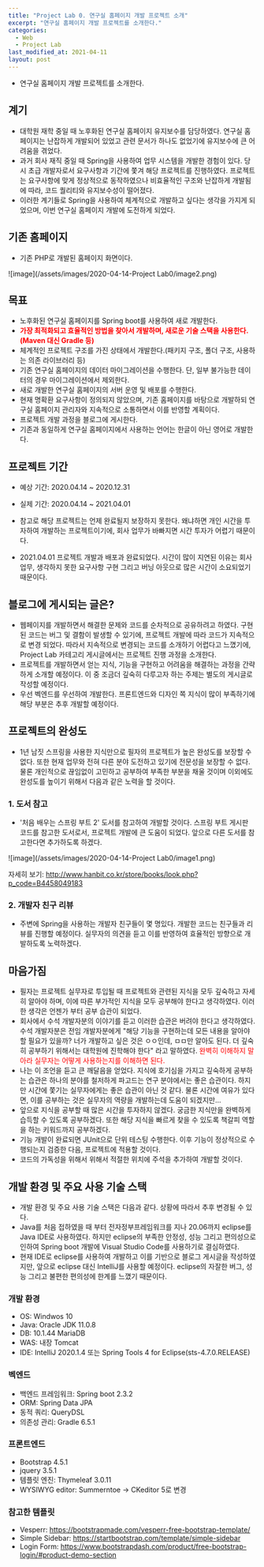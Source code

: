 ```yaml
---
title: "Project Lab 0. 연구실 홈페이지 개발 프로젝트 소개"
excerpt: "연구실 홈페이지 개발 프로젝트를 소개한다."
categories:
  - Web
  - Project Lab
last_modified_at: 2021-04-11
layout: post
---
```

- 연구실 홈페이지 개발 프로젝트를 소개한다.



## 계기
- 대학원 재학 중일 때 노후화된 연구실 홈페이지 유지보수를 담당하였다. 연구실 홈페이지는 난잡하게 개발되어 있었고 관련 문서가 하나도 없었기에 유지보수에 큰 어려움을 겪었다. 
- 과거 회사 재직 중일 때 Spring을 사용하여 업무 시스템을 개발한 경험이 있다. 당시 초급 개발자로서 요구사항과 기간에 쫓겨 해당 프로젝트를 진행하였다. 프로젝트는 요구사항에 맞게 정상적으로 동작하였으나 비효율적인 구조와 난잡하게 개발됨에 따라, 코드 퀄리티와 유지보수성이 떨어졌다. 
- 이러한 계기들로 Spring을 사용하여 체계적으로 개발하고 싶다는 생각을 가지게 되었으며, 이번 연구실 홈페이지 개발에 도전하게 되었다. 



## 기존 홈페이지
- 기존 PHP로 개발된 홈페이지 화면이다. 

![image](/assets/images/2020-04-14-Project Lab0/image2.png)



## 목표
- 노후화된 연구실 홈페이지를 Spring boot를 사용하여 새로 개발한다.
- <span style="color:red; font-weight: bold">가장 최적화되고 효율적인 방법을 찾아서 개발하며, 새로운 기술 스택을 사용한다.(Maven 대신 Gradle 등)</span>
- 체계적인 프로젝트 구조를 가진 상태에서 개발한다.(패키지 구조, 폴더 구조, 사용하는 의존 라이브러리 등)
- 기존 연구실 홈페이지의 데이터 마이그레이션을 수행한다. 단, 일부 불가능한 데이터의 경우 마이그레이션에서 제외한다. 
- 새로 개발한 연구실 홈페이지의 서버 운영 및 배포를 수행한다.
- 현재 명확환 요구사항이 정의되지 않았으며, 기존 홈페이지를 바탕으로 개발하되 연구실 홈페이지 관리자와 지속적으로 소통하면서 이를 반영할 계획이다.
- 프로젝트 개발 과정을 블로그에 게시한다. 
- 기존과 동일하게 연구실 홈페이지에서 사용하는 언어는 한글이 아닌 영어로 개발한다.



## 프로젝트 기간
- 예상 기간: 2020.04.14 ~ 2020.12.31
- 실제 기간: 2020.04.14 ~ 2021.04.01

- 참고로 해당 프로젝트는 언제 완료될지 보장하지 못한다. 왜냐하면 개인 시간을 투자하여 개발하는 프로젝트이기에, 회사 업무가 바빠지면 시간 투자가 어렵기 때문이다.
- 2021.04.01 프로젝트 개발과 배포과 완료되었다. 시간이 많이 지연된 이유는 회사 업무, 생각하지 못한 요구사항 구현 그리고 버닝 아웃으로 많은 시간이 소요되었기 때문이다.



## 블로그에 게시되는 글은? 
- 웹페이지를 개발하면서 해결한 문제와 코드를 순차적으로 공유하려고 하였다. 구현된 코드는 버그 및 결함이 발생할 수 있기에, 프로젝트 개발에 따라 코드가 지속적으로 변경 되었다. 따라서 지속적으로 변경되는 코드를 소개하기 어렵다고 느꼈기에, Project Lab 카테고리 게시글에서는 프로젝트 진행 과정을 소개한다. 
- 프로젝트를 개발하면서 얻는 지식, 기능을 구현하고 어려움을 해결하는 과정을 간략하게 소개할 예정이다. 이 중 조금더 깊숙히 다루고자 하는 주제는 별도의 게시글로 작성할 예정이다.
- 우선 벡엔드를 우선하여 개발한다. 프론트엔드와 디자인 쪽 지식이 많이 부족하기에 해당 부분은 추후 개발할 예정이다.



## 프로젝트의 완성도
- 1년 남짓 스프링을 사용한 지식만으로 필자의 프로젝트가 높은 완성도를 보장할 수 없다. 또한 현재 업무와 전혀 다른 분야 도전하고 있기에 전문성을 보장할 수 없다. 물론 개인적으로 끊임없이 고민하고 공부하여 부족한 부분을 채울 것이며 이외에도 완성도를 높이기 위해서 다음과 같은 노력을 할 것이다. 


### 1. 도서 참고
- '처음 배우는 스프링 부트 2' 도서를 참고하여 개발할 것이다. 스프링 부트 게시판 코드를 참고한 도서로서, 프로젝트 개발에 큰 도움이 되었다. 앞으로 다른 도서를 참고한다면 추가하도록 하겠다. 

![image](/assets/images/2020-04-14-Project Lab0/image1.png)

자세히 보기: <http://www.hanbit.co.kr/store/books/look.php?p_code=B4458049183>


### 2. 개발자 친구 리뷰
-  주변에 Spring을 사용하는 개발자 친구들이 몇 명있다. 개발한 코드는 친구들과 리뷰를 진행할 예정이다. 실무자의 의견을 듣고 이를 반영하여 효율적인 방향으로 개발하도록 노력하겠다.



## 마음가짐
- 필자는 프로젝트 실무자로 투입될 때 프로젝트와 관련된 지식을 모두 깊숙하고 자세히 알아야 하며, 이에 따른 부가적인 지식을 모두 공부해야 한다고 생각하였다. 이러한 생각은 언젠가 부터 공부 습관이 되었다. 
- 회사에서 수석 개발자분의 이야기를 듣고 이러한 습관은 버려야 한다고 생각하였다. 수석 개발자분은 전임 개발자분에게 "해당 기능을 구현하는데 모든 내용을 알아야 할 필요가 있을까? 너가 개발하고 싶은 것은 ㅇㅇ인데, ㅁㅁ만 알아도 된다. 더 깊숙히 공부하기 위해서는 대학원에 진학해야 한다" 라고 말하였다. <span style="color:red">완벽히 이해하지 말아라 실무자는 어떻게 사용하는지를 이해하면 된다.<span>
- 나는 이 조언을 듣고 큰 깨달음을 얻었다. 지식에 호기심을 가지고 깊숙하게 공부하는 습관은 하나의 분야를 철저하게 파고드는 연구 분야에서는 좋은 습관이다. 하지만 시간에 쫓기는 실무자에게는 좋은 습관이 아닌 것 같다. 물론 시간에 여유가 있다면, 이를 공부하는 것은 실무자의 역량을 개발하는데 도움이 되겠지만... 
- 앞으로 지식을 공부할 때 많은 시간을 투자하지 않겠다. 궁금한 지식만을 완벽하게 습득할 수 있도록 공부하겠다. 또한 해당 지식을 빠르게 찾을 수 있도록 책갈피 역할을 하는 키워드까지 공부하겠다.
- 기능 개발이 완료되면 JUnit으로 단위 테스팅 수행한다. 이후 기능이 정상적으로 수행되는지 검증한 다음, 프로젝트에 적용할 것이다.
- 코드의 가독성을 위해서 위해서 적절한 위치에 주석을 추가하여 개발할 것이다.



## 개발 환경 및 주요 사용 기술 스택 
- 개발 환경 및 주요 사용 기술 스택은 다음과 같다. 상황에 따라서 추후 변경될 수 있다. 
- Java를 처음 접하였을 때 부터 전자정부프레임워크를 지나 20.06까지 eclipse를 Java IDE로 사용하였다. 하지만 eclipse의 부족한 안정성, 성능 그리고 편의성으로 인하여 Spring boot 개발에 Visual Studio Code를 사용하기로 결심하였다.
- 현재 IDE로 eclipse를 사용하여 개발하고 이를 기반으로 블로그 게시글을 작성하였지만, 앞으로 eclipse 대신 IntelliJ를 사용할 예정이다. eclipse의 자잘한 버그, 성능 그리고 불편한 편의성에 한계를 느꼈기 때문이다.


### 개발 환경
- OS: Windwos 10
- Java: Oracle JDK 11.0.8
- DB: 10.1.44 MariaDB
- WAS: 내장 Tomcat 
- IDE: IntelliJ 2020.1.4 또는 Spring Tools 4 for Eclipse(sts-4.7.0.RELEASE)


### 벡엔드  
- 백엔드 프레임워크: Spring boot 2.3.2
- ORM: Spring Data JPA
- 동적 쿼리: QueryDSL
- 의존성 관리: Gradle 6.5.1


### 프론트엔드
- Bootstrap 4.5.1
- jquery 3.5.1
- 템플릿 엔진: Thymeleaf 3.0.11
- WYSIWYG editor: Summerntoe -> CKeditor 5로 변경


### 참고한 템플릿
- Vesperr: <https://bootstrapmade.com/vesperr-free-bootstrap-template/><br>
- Simple Sidebar: <https://startbootstrap.com/template/simple-sidebar><br>
- Login Form: <https://www.bootstrapdash.com/product/free-bootstrap-login/#product-demo-section>
